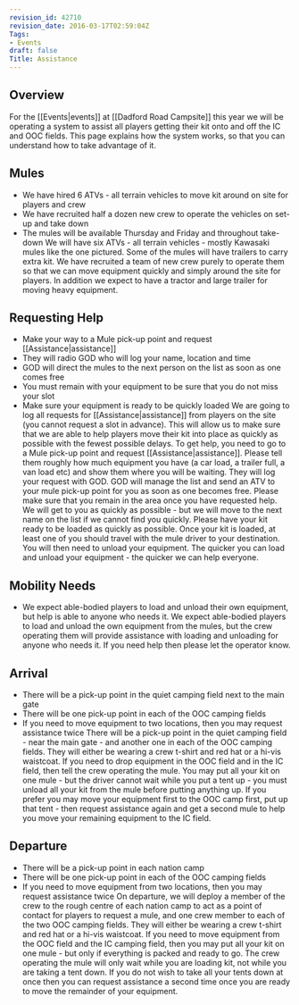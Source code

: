 ```yaml
---
revision_id: 42710
revision_date: 2016-03-17T02:59:04Z
Tags:
- Events
draft: false
Title: Assistance
---
```

## Overview
For the [[Events|events]] at [[Dadford Road Campsite]] this year we will be operating a system to assist all players getting their kit onto and off the IC and OOC fields. This page explains how the system works, so that you can understand how to take advantage of it.
## Mules
* We have hired 6 ATVs - all terrain vehicles to move kit around on site for players and crew
* We have recruited half a dozen new crew to operate the vehicles on set-up and take down
* The mules will be available Thursday and Friday and throughout take-down
We will have six ATVs - all terrain vehicles - mostly Kawasaki mules like the one pictured. Some of the mules will have trailers to carry extra kit. We have recruited a team of new crew purely to operate them so that we can move equipment quickly and simply around the site for players. In addition we expect to have a tractor and large trailer for moving heavy equipment.
## Requesting Help
* Make your way to a Mule pick-up point and request [[Assistance|assistance]]
* They will radio GOD who will log your name, location and time
* GOD will direct the mules to the next person on the list as soon as one comes free
* You must remain with your equipment to be sure that you do not miss your slot
* Make sure your equipment is ready to be quickly loaded
We are going to log all requests for [[Assistance|assistance]] from players on the site (you cannot request a slot in advance). This will allow us to make sure that we are able to help players move their kit into place as quickly as possible with the fewest possible delays. To get help, you need to go to a Mule pick-up point and request [[Assistance|assistance]]. Please tell them roughly how much equipment you have (a car load, a trailer full, a van load etc) and show them where you will be waiting. They will log your request with GOD. GOD will manage the list and send an ATV to your mule pick-up point for you as soon as one becomes free.
Please make sure that you remain in the area once you have requested help. We will get to you as quickly as possible - but we will move to the next name on the list if we cannot find you quickly.
Please have your kit ready to be loaded as quickly as possible. Once your kit is loaded, at least one of you should travel with the mule driver to your destination. You will then need to unload your equipment. The quicker you can load and unload your equipment - the quicker we can help everyone.
## Mobility Needs
* We expect able-bodied players to load and unload their own equipment, but help is able to anyone who needs it.
We expect able-bodied players to load and unload the own equipment from the mules, but the crew operating them will provide assistance with loading and unloading for anyone who needs it. If you need help then please let the operator know.
## Arrival
* There will be a pick-up point in the quiet camping field next to the main gate
* There will be one pick-up point in each of the OOC camping fields
* If you need to move equipment to two locations, then you may request assistance twice
There will be a pick-up point in the quiet camping field - near the main gate - and another one in each of the OOC camping fields. They will either be wearing a crew t-shirt and red hat or a hi-vis waistcoat. 
If you need to drop equipment in the OOC field and in the IC field, then tell the crew operating the mule. You may put all your kit on one mule - but the driver cannot wait while you put a tent up - you must unload all your kit from the mule before putting anything up. If you prefer you may move your equipment first to the OOC camp first, put up that tent - then request assistance again and get a second mule to help you move your remaining equipment to the IC field.
## Departure
* There will be a pick-up point in each nation camp
* There will be one pick-up point in each of the OOC camping fields
* If you need to move equipment from two locations, then you may request assistance twice
On departure, we will deploy a member of the crew to the rough centre of each nation camp to act as a point of contact for players to request a mule, and one crew member to each of the two OOC camping fields. They will either be wearing a crew t-shirt and red hat or a hi-vis waistcoat.
If you need to move equipment from the OOC field and the IC camping field, then you may put all your kit on one mule - but only if everything is packed and ready to go. The crew operating the mule will only wait while you are loading kit, not while you are taking a tent down. If you do not wish to take all your tents down at once then you can request assistance a second time once you are ready to move the remainder of your equipment.